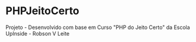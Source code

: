 # PHPJeitoCerto
Projeto - Desenvolvido com base em Curso "PHP do Jeito Certo" da Escola UpInside - Robson V Leite
